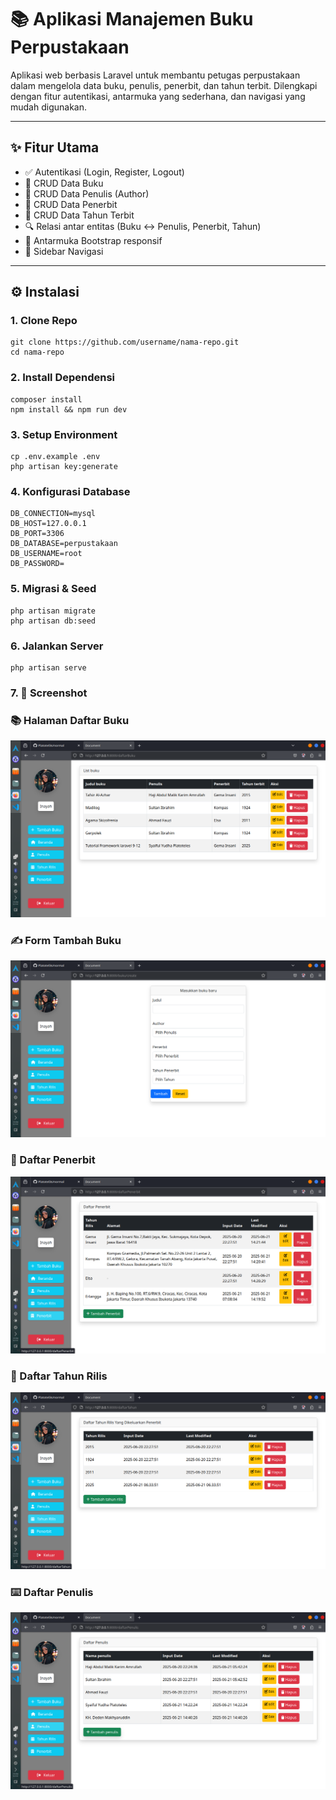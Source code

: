 # 📚 Aplikasi Manajemen Buku Perpustakaan

Aplikasi web berbasis Laravel untuk membantu petugas perpustakaan dalam mengelola data buku, penulis, penerbit, dan tahun terbit. Dilengkapi dengan fitur autentikasi, antarmuka yang sederhana, dan navigasi yang mudah digunakan.

---

## ✨ Fitur Utama

- ✅ Autentikasi (Login, Register, Logout)
- 📖 CRUD Data Buku
- 👤 CRUD Data Penulis (Author)
- 🏢 CRUD Data Penerbit
- 📅 CRUD Data Tahun Terbit
- 🔍 Relasi antar entitas (Buku ↔ Penulis, Penerbit, Tahun)
- 🎨 Antarmuka Bootstrap responsif
- 📂 Sidebar Navigasi

---

## ⚙️ Instalasi

### 1. Clone Repo
```
git clone https://github.com/username/nama-repo.git
cd nama-repo
```

### 2. Install Dependensi
```
composer install
npm install && npm run dev
```

### 3. Setup Environment
```
cp .env.example .env
php artisan key:generate
```

### 4. Konfigurasi Database
```
DB_CONNECTION=mysql
DB_HOST=127.0.0.1
DB_PORT=3306
DB_DATABASE=perpustakaan
DB_USERNAME=root
DB_PASSWORD=
```

### 5. Migrasi & Seed
```
php artisan migrate
php artisan db:seed
```
### 6. Jalankan Server
```
php artisan serve
```

### 7. 📸 Screenshot

### 📚 Halaman Daftar Buku
![Daftar Buku](example/5.png)

### ✍️ Form Tambah Buku
![Form Tambah Buku](example/4.png)

### 🏢 Daftar Penerbit
![Daftar Penerbit](example/1.png)

### 📆 Daftar Tahun Rilis
![Daftar Tahun Rilis](example/2.png)

### ⌨️ Daftar Penulis
![Daftar Penulis](example/3.png)


